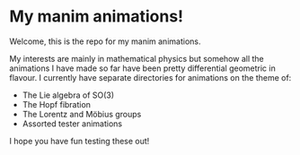 # My manim animations!
Welcome, this is the repo for my manim animations.

My interests are mainly in mathematical physics but somehow all the animations I have made so far have been pretty differential geometric in flavour. I currently have separate directories for animations on the theme of:
* The Lie algebra of SO(3)
* The Hopf fibration
* The Lorentz and Möbius groups
* Assorted tester animations

I hope you have fun testing these out!
